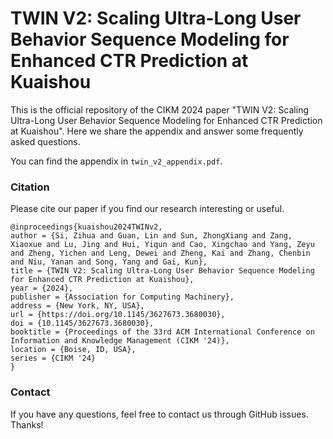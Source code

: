 # TWIN V2: Scaling Ultra-Long User Behavior Sequence Modeling for Enhanced CTR Prediction at Kuaishou

This is the official repository of the CIKM 2024 paper "TWIN V2: Scaling Ultra-Long User Behavior Sequence Modeling for Enhanced CTR Prediction at Kuaishou". Here we share the appendix and answer some frequently asked questions.

You can find the appendix in `twin_v2_appendix.pdf`.


### Citation
Please cite our paper if you find our research interesting or useful.

```
@inproceedings{kuaishou2024TWINv2,
author = {Si, Zihua and Guan, Lin and Sun, ZhongXiang and Zang, Xiaoxue and Lu, Jing and Hui, Yiqun and Cao, Xingchao and Yang, Zeyu and Zheng, Yichen and Leng, Dewei and Zheng, Kai and Zhang, Chenbin and Niu, Yanan and Song, Yang and Gai, Kun},
title = {TWIN V2: Scaling Ultra-Long User Behavior Sequence Modeling for Enhanced CTR Prediction at Kuaishou},
year = {2024},
publisher = {Association for Computing Machinery},
address = {New York, NY, USA},
url = {https://doi.org/10.1145/3627673.3680030},
doi = {10.1145/3627673.3680030},
booktitle = {Proceedings of the 33rd ACM International Conference on Information and Knowledge Management (CIKM '24)},
location = {Boise, ID, USA},
series = {CIKM '24}
}
```


### Contact
If you have any questions, feel free to contact us through GitHub issues. Thanks!